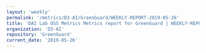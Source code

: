 ```yaml
---
layout: 'weekly'
permalink: '/metrics/D3-AI/GreenGuard/WEEKLY-REPORT-2019-05-26'
title: 'DAI Lab OSS Metrics Metrics report for GreenGuard | WEEKLY-REPORT-2019-05-26'
organization: 'D3-AI'
repository: 'GreenGuard'
current_date: '2019-05-26'
---
```

